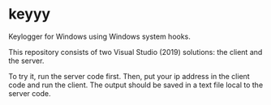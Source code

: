 # keyyy
Keylogger for Windows using Windows system hooks.

This repository consists of two Visual Studio (2019) solutions: the client and the server.

To try it, run the server code first. Then, put your ip address in the client code and run the client. The output should be saved in a text file local to the server code.
